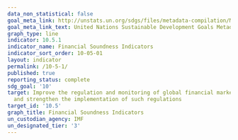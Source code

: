 ```yaml
---
data_non_statistical: false
goal_meta_link: http://unstats.un.org/sdgs/files/metadata-compilation/Metadata-Goal-10.pdf
goal_meta_link_text: United Nations Sustainable Development Goals Metadata (pdf 564kB)
graph_type: line
indicator: 10.5.1
indicator_name: Financial Soundness Indicators
indicator_sort_order: 10-05-01
layout: indicator
permalink: /10-5-1/
published: true
reporting_status: complete
sdg_goal: '10'
target: Improve the regulation and monitoring of global financial markets and institutions
  and strengthen the implementation of such regulations
target_id: '10.5'
graph_title: Financial Soundness Indicators
un_custodian_agency: IMF
un_designated_tier: '3'
---
```

